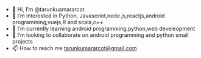 - 👋 Hi, I’m @tarunkuamararcot
- 👀 I’m interested in Python, Javascriot,node.js,reactjs,android programming,vuejs,R and scala,c++
- 🌱 I’m currently learning android programming,python,web develeopment
- 💞️ I’m looking to collaborate on android programming and python small projects
- 📫 How to reach me tarunkumararcot@gmail.com

<!---
tarunkuamararcot/tarunkuamararcot is a ✨ special ✨ repository because its `README.md` (this file) appears on your GitHub profile.
You can click the Preview link to take a look at your changes.
--->
